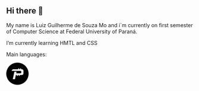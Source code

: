 ## Hi there 👋

My name is Luiz Guilherme de Souza Mo and i´m currently on first semester of Computer Science at Federal University of Paraná. 

I’m currently learning HMTL and CSS

Main languages:



<img src="./Pascal_icon.png" width="60"/>


